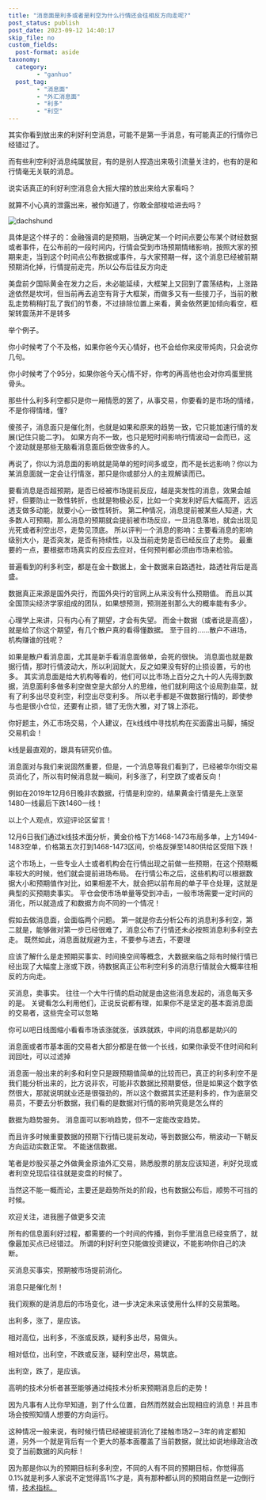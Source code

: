 ```yaml
---
title: "消息面是利多或者是利空为什么行情还会往相反方向走呢?"
post_status: publish
post_date: 2023-09-12 14:40:17
skip_file: no
custom_fields: 
  post-format: aside
taxonomy:
  category:
        - "ganhuo"
  post_tag:
        - "消息面"
        - "外汇消息面"
        - "利多"
        - "利空"
---
```


其实你看到放出来的利好利空消息，可能不是第一手消息，有可能真正的行情你已经错过了。

而有些利空利好消息纯属放屁，有的是别人捏造出来吸引流量关注的，也有的是和行情毫无关联的消息。

说实话真正的利好利空消息会大摇大摆的放出来给大家看吗？

就算不小心真的泄露出来，被你知道了，你敢全部梭哈进去吗？

![dachshund](https://cdn.fendou.la/funstoutiao/2020/11/114851505.jpg)

具体是这个样子的：金融强调的是预期，当确定某一个时间点要公布某个财经数据或者事件，在公布前的一段时间内，行情会受到市场预期情绪影响，按照大家的预期来走，当到这个时间点公布数据或事件，与大家预期一样，这个消息已经被前期预期消化掉，行情提前走完，所以公布后往反方向走

美盘前夕国际黄金在发力之后，未必能延续，大框架上又回到了震荡结构，上涨路途依然是坎坷，但当前再去追空有背于大框架，而做多又有一些接刀子，当前的散乱走势稍稍打乱了我们的节奏，不过排除位置上来看，黄金依然更加倾向看空，框架转震荡并不是转多

举个例子。

你小时候考了个不及格，如果你爸今天心情好，也不会给你来皮带炖肉，只会说你几句。

你小时候考了个95分，如果你爸今天心情不好，你考的再高他也会对你鸡蛋里挑骨头。

那些什么利多利空都只是你一厢情愿的罢了，从事交易，你要看的是市场的情绪，不是你得情绪，懂?

傻孩子，消息面只是催化剂，也就是如果和原来的趋势一致，它只能加速行情的发展(记住只能二字)。 如果方向不一致，也只是短时间影响行情波动一会而已，这个波动就是那些无脑看消息面后做空做多的人。

再说了，你以为消息面的影响就是简单的短时间多或空，而不是长远影响？你以为某消息面就一定会让行情涨，那只是你或部分人的主观解读而已。

要看消息是否超预期，是否已经被市场提前反应，越是突发性的消息，效果会越好，但要防止一致性转折，也就是物极必反，比如一个突发利好后大幅高开，远远透支做多动能，就要小心一致性转折。 第二种情况，消息提前被某些人知道，大多数人可预期，那么消息的预期就会提前被市场反应，一旦消息落地，就会出现见光死或者利空出尽，走势见顶底。 所以评判一个消息的影响：主要看消息的影响级别大小，是否突发，是否有持续性，以及当前走势是否已经反应了走势。 最重要的一点，要根据市场真实的反应去应对，任何预判都必须由市场来检验。

普遍看到的利多利空，都是在金十数据上，金十数据来自路透社，路透社背后是高盛。

数据真正来源是国外央行，而国外央行的官网上从来没有什么预期值。 而且以其全国顶尖经济学家组成的团队，如果想预测，预测差别那么大的概率能有多少。

心理学上来讲，只有内心有了期望，才会有失望。 而金十数据（或者说是高盛），就是给了你这个期望，有几个散户真的看得懂数据。 至于目的……散户不进场，机构赚谁的钱呢？

如果是散户看消息面，尤其是新手看消息面做单，会死的很快。 消息面也就是数据行情，那时行情波动大，所以利润就大，反之如果没有好的止损设置，亏的也多。 其实消息面是给大机构等看的，他们可以比市场上百分之九十的人先得到数据，消息面利多做多利空做空是大部分人的思维，他们就利用这个设局割韭菜，就有了利多出尽变利空，利空出尽变利多。 所以老手都是不做数据行情的，即使参与也是很小仓位，还要有止损，错了无伤大雅，对了锦上添花。

你好题主，外汇市场交易，个人建议，在k线线中寻找机构在买面露出马脚，捕捉交易机会！

k线是最直观的，跟具有研究价值。

消息面对与我们来说固然重要，但是，一个消息等我们看到了，已经被华尔街交易员消化了，所以有时候消息就一瞬间，利多涨了，利空跌了或者反向！

例如在2019年12月6日晚非农数据，行情是利空的，结果黄金行情是先上涨至1480一线最后下跌1460一线！

以上个人观点，欢迎评论区留言！

12月6日我们通过k线技术面分析，黄金价格下方1468-1473布局多单，上方1494-1483空单，价格第五次打到1468-1473区间，价格反弹至1480供给区受阻下跌！

这个市场上，一些专业人士或者机构会在行情出现之前做一些预期，在这个预期概率较大的时候，他们就会提前进场布局。 在行情公布之后，这些机构可以根据数据大小和预期值作对比，如果相差不大，就会把以前布局的单子平仓处理，这就是典型的买预期卖事实。 平仓会使市场单量等受到冲击，一般市场需要一定时间的消化，所以就造成了和数据方向不同的一个情况！

假如去做消息面，会面临两个问题。 第一就是你去分析公布的消息利多利空，第二就是，能够做对第一步已经很难了，消息公布了行情还未必按照消息利多利空去走。 既然如此，消息面就规避为主，不要参与进去，不要理

应该了解什么是走预期买事实、时间换空间等概念，大数据来临之际有时候行情已经出现了大幅度上涨或下跌，待数据真正公布利空利多的消息行情就会大概率往相反的方向走。

买消息，卖事实。 往往一个大牛行情的启动就是由这些消息发起的，消息每天多的是。 关键看怎么利用他们，正说反说都有理，如果你不是坚定的基本面消息面的交易者，这些完全可以忽略

你可以吧日线图缩小看看市场该涨就涨，该跌就跌，中间的消息都是助兴的

消息面或者市基本面的交易者大部分都是在做一个长线，如果你承受不住时间和利润回吐，可以过滤掉

消息面一般出来的利多和利空只是跟预期值简单的比较而已，真正的利多利空不是我们能分析出来的，比方说非农，可能非农数据比预期要低，但是如果这个数字依然很大，那就说明就业还是很强劲的，所以这个数据其实还是利多的，作为底层交易员，不要去分析数据，我们看的是数据对行情的影响究竟是怎么样的

数据为趋势服务。 消息面可以影响趋势，但不一定能改变趋势。

而且许多时候重要数据的预期下行情已提前发动，等到数据公布，稍波动一下朝反方向运动实数正常。 不能迷信数据。

笔者是炒股买基之外做黄金原油外汇交易，熟悉股票的朋友应该知道，利好兑现或者利空兑现后往往就是变盘的时候了。

当然这不能一概而论，主要还是趋势所处的阶段，也有数据公布后，顺势不可挡的时候。

欢迎关注，进我圈子做更多交流

所有的信息面利好过程，都需要的一个时间的传播，到你手里消息已经变质了，就像最加买点已经错过。 所谓的利好利空只能做投资建议，不能影响你自己的决断。

买消息买事实，预期被市场提前消化。

消息只是催化剂！

我们观察的是消息后的市场变化，进一步决定未来该使用什么样的交易策略。

出利多，涨了，是应该。

相对高位，出利多，不涨或反跌，疑利多出尽，易做头。

相对低位，出利空，不跌或反涨，疑利空出尽，易筑底。

出利空，跌了，是应该。

高明的技术分析者甚至能够通过纯技术分析来预期消息后的走势！

因为凡事有人比你早知道，到了什么位置，自然而然就会出现相应的消息！并且市场会按照知情人想要的方向运行。

这种情况一般来说，有时候行情已经被提前消化了接触市场2－3年的肯定都知道，另外一个就是背后有一个更大的基本面覆盖了当前数据，就比如说地缘政治改变了当前数据的风向标！

因为那是你以为的预期目标利多利空，不同的人有不同的预期目标，你觉得高0.1%就是利多人家说不定觉得高1%才是，真有那种都认同的预期自然是一边倒行情，[技术指标。](https://funstoutiao.com/investment-portfolio.html)
